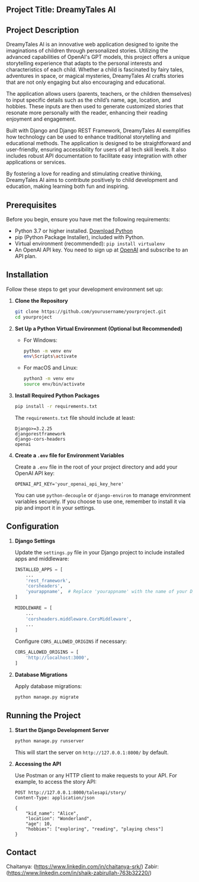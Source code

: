 ## Project Title: DreamyTales AI

## Project Description

DreamyTales AI is an innovative web application designed to ignite the imaginations of children through personalized stories. Utilizing the advanced capabilities of OpenAI's GPT models, this project offers a unique storytelling experience that adapts to the personal interests and characteristics of each child. Whether a child is fascinated by fairy tales, adventures in space, or magical mysteries, DreamyTales AI crafts stories that are not only engaging but also encouraging and educational.

The application allows users (parents, teachers, or the children themselves) to input specific details such as the child’s name, age, location, and hobbies. These inputs are then used to generate customized stories that resonate more personally with the reader, enhancing their reading enjoyment and engagement.

Built with Django and Django REST Framework, DreamyTales AI exemplifies how technology can be used to enhance traditional storytelling and educational methods. The application is designed to be straightforward and user-friendly, ensuring accessibility for users of all tech skill levels. It also includes robust API documentation to facilitate easy integration with other applications or services.

By fostering a love for reading and stimulating creative thinking, DreamyTales AI aims to contribute positively to child development and education, making learning both fun and inspiring.

## Prerequisites

Before you begin, ensure you have met the following requirements:

- Python 3.7 or higher installed. [Download Python](https://www.python.org/downloads/)
- pip (Python Package Installer), included with Python.
- Virtual environment (recommended): `pip install virtualenv`
- An OpenAI API key. You need to sign up at [OpenAI](https://platform.openai.com/signup) and subscribe to an API plan.

## Installation

Follow these steps to get your development environment set up:

1. **Clone the Repository**
   ```bash
   git clone https://github.com/yourusername/yourproject.git
   cd yourproject
   ```

2. **Set Up a Python Virtual Environment (Optional but Recommended)**
   - For Windows:
     ```bash
     python -m venv env
     env\Scripts\activate
     ```
   - For macOS and Linux:
     ```bash
     python3 -m venv env
     source env/bin/activate
     ```

3. **Install Required Python Packages**
   ```bash
   pip install -r requirements.txt


   ```

   The `requirements.txt` file should include at least:
   ```
   Django>=3.2.25
   djangorestframework
   django-cors-headers
   openai
   ```

4. **Create a `.env` file for Environment Variables**

   Create a `.env` file in the root of your project directory and add your OpenAI API key:
   ```plaintext
   OPENAI_API_KEY='your_openai_api_key_here'
   ```

   You can use `python-decouple` or `django-environ` to manage environment variables securely. If you choose to use one, remember to install it via pip and import it in your settings.

## Configuration

1. **Django Settings**

   Update the `settings.py` file in your Django project to include installed apps and middleware:
   ```python
   INSTALLED_APPS = [
       ...
       'rest_framework',
       'corsheaders',
       'yourappname',  # Replace 'yourappname' with the name of your Django app
   ]

   MIDDLEWARE = [
       ...
       'corsheaders.middleware.CorsMiddleware',
       ...
   ]
   ```

   Configure `CORS_ALLOWED_ORIGINS` if necessary:
   ```python
   CORS_ALLOWED_ORIGINS = [
       'http://localhost:3000',
   ]
   ```

2. **Database Migrations**

   Apply database migrations:
   ```bash
   python manage.py migrate
   ```

## Running the Project

1. **Start the Django Development Server**
   ```bash
   python manage.py runserver
   ```

   This will start the server on `http://127.0.0.1:8000/` by default.

2. **Accessing the API**

   Use Postman or any HTTP client to make requests to your API. For example, to access the story API:
   ```
   POST http://127.0.0.1:8000/talesapi/story/
   Content-Type: application/json

   {
       "kid_name": "Alice",
       "location": "Wonderland",
       "age": 10,
       "hobbies": ["exploring", "reading", "playing chess"]
   }
   ```
## Contact

Chaitanya: (https://www.linkedin.com/in/chaitanya-srk/)
Zabir: (https://www.linkedin.com/in/shaik-zabirullah-763b32220/)
